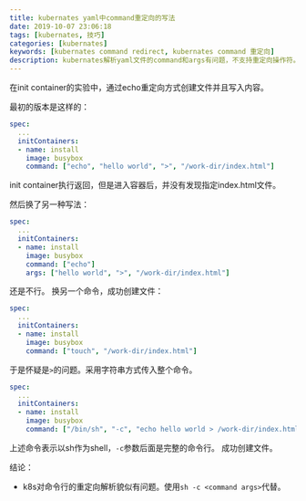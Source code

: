```yaml
---
title: kubernates yaml中command重定向的写法
date: 2019-10-07 23:06:18
tags: [kubernates, 技巧]
categories: [kubernates]
keywords: [kubernates command redirect, kubernates command 重定向]
description: kubernates解析yaml文件的command和args有问题，不支持重定向操作符。需要使用`sh -c <command args>`方式替代。
---
```


在init container的实验中，通过echo重定向方式创建文件并且写入内容。
<!-- more -->
最初的版本是这样的：
```yml
spec:
  ...
  initContainers:
  - name: install
    image: busybox
    command: ["echo", "hello world", ">", "/work-dir/index.html"]
```
init container执行返回，但是进入容器后，并没有发现指定index.html文件。

然后换了另一种写法：
```yml
spec:
  ...
  initContainers:
  - name: install
    image: busybox
    command: ["echo"]
    args: ["hello world", ">", "/work-dir/index.html"]
```
还是不行。
换另一个命令，成功创建文件：
```yml
spec:
  ...
  initContainers:
  - name: install
    image: busybox
    command: ["touch", "/work-dir/index.html"]
```
于是怀疑是`>`的问题。采用字符串方式传入整个命令。
```yml
spec:
  ...
  initContainers:
  - name: install
    image: busybox
    command: ["/bin/sh", "-c", "echo hello world > /work-dir/index.html"]
```
上述命令表示以sh作为shell，`-c`参数后面是完整的命令行。
成功创建文件。

结论：
- k8s对命令行的重定向解析貌似有问题。使用`sh -c <command args>`代替。



